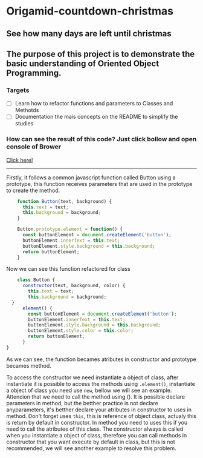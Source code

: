 # Origamid-countdown-christmas

## See how many days are left until christmas

## The purpose of this project is to demonstrate the basic understanding of Oriented Object Programming. 

### Targets

- [ ] Learn how to refactor functions and parameters to Classes and Methotds
- [ ] Documentation the mais concepts on the README to simplify the studies

### How can see the result of this code? Just click bollow and open console of Brower

[Click here!](https://luanperosa.github.io/origamid-countdown/)

___

Firstly, it follows a common javascript function called Button using a prototype, this function receives parameters that are used in the prototype to create the method.

```javascript
    function Button(text, background) {
      this.text = text;
      this.background = background;
    }

    Button.prototype.element = function() {
      const buttonElement = document.createElement('button');
      buttonElement.innerText = this.text;
      buttonElement.style.background = this.background;
      return buttonElement;
    }
```

Now we can see this function refactored for class 
```javascript 
    class Button {
      constructor(text, background, color) {
        this.text = text;
        this.background = background;
  }
      element() {
        const buttonElement = document.createElement('button');
        buttonElement.innerText = this.text;
        buttonElement.style.background = this.background;
        buttonElement.style.color = this.color;
        return buttonElement;
      }
}
```

As we can see, the function becames atributes in constructor and prototype becames method.

To access the constructor we need instantiate a object of class, after instantiate it is possible to access the methods using ```.element()```, instantiate a object of class you need use ```new```, bellow we will see an example. Attencion that we need to call the method using (). 
It is possible declare parameters in method, but the betther practice is not declare anyparameters, it's betther declare your atributes in constructor to uses in method.
Don't forget uses ```this```, this is reference of object class, actualy this is return by default in constructor. In method you need to uses this if you need to call the atributes of this class. 
The constructor always is called when you instantiate a object of class, therefore you can call methods in constructor that you want execute by default in class, but this is not recommended, we will see another example to resolve this problem. 
